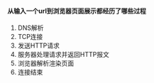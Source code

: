 #### 从输入一个url到浏览器页面展示都经历了哪些过程
1.  DNS解析
2.  TCP连接
3.  发送HTTP请求
4.  服务器处理请求并返回HTTP报文
5.  浏览器解析渲染页面
6.  连接结束